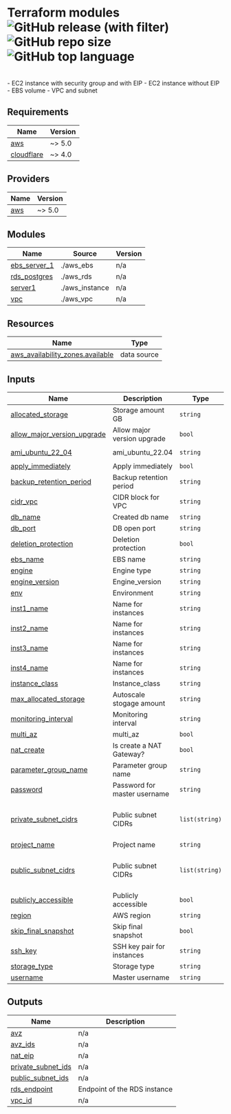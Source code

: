# Terraform modules ![GitHub release (with filter)](https://img.shields.io/github/v/release/filatov0120/terraform_modules) ![GitHub repo size](https://img.shields.io/github/repo-size/filatov0120/terraform_modules) ![GitHub top language](https://img.shields.io/github/languages/top/filatov0120/terraform_modules)
<br>
- EC2 instance with security group and with EIP 
- EC2 instance without EIP
- EBS volume
- VPC and subnet

<!-- BEGIN_TF_DOCS -->
## Requirements

| Name | Version |
|------|---------|
| <a name="requirement_aws"></a> [aws](#requirement\_aws) | ~> 5.0 |
| <a name="requirement_cloudflare"></a> [cloudflare](#requirement\_cloudflare) | ~> 4.0 |

## Providers

| Name | Version |
|------|---------|
| <a name="provider_aws"></a> [aws](#provider\_aws) | ~> 5.0 |

## Modules

| Name | Source | Version |
|------|--------|---------|
| <a name="module_ebs_server_1"></a> [ebs\_server\_1](#module\_ebs\_server\_1) | ./aws_ebs | n/a |
| <a name="module_rds_postgres"></a> [rds\_postgres](#module\_rds\_postgres) | ./aws_rds | n/a |
| <a name="module_server1"></a> [server1](#module\_server1) | ./aws_instance | n/a |
| <a name="module_vpc"></a> [vpc](#module\_vpc) | ./aws_vpc | n/a |

## Resources

| Name | Type |
|------|------|
| [aws_availability_zones.available](https://registry.terraform.io/providers/hashicorp/aws/latest/docs/data-sources/availability_zones) | data source |

## Inputs

| Name | Description | Type | Default | Required |
|------|-------------|------|---------|:--------:|
| <a name="input_allocated_storage"></a> [allocated\_storage](#input\_allocated\_storage) | Storage amount GB | `string` | `"20"` | no |
| <a name="input_allow_major_version_upgrade"></a> [allow\_major\_version\_upgrade](#input\_allow\_major\_version\_upgrade) | Allow major version upgrade | `bool` | `false` | no |
| <a name="input_ami_ubuntu_22_04"></a> [ami\_ubuntu\_22\_04](#input\_ami\_ubuntu\_22\_04) | ami\_ubuntu\_22.04 | `string` | `"ami-0ec7f9846da6b0f61"` | no |
| <a name="input_apply_immediately"></a> [apply\_immediately](#input\_apply\_immediately) | Apply immediately | `bool` | `false` | no |
| <a name="input_backup_retention_period"></a> [backup\_retention\_period](#input\_backup\_retention\_period) | Backup retention period | `string` | `"3"` | no |
| <a name="input_cidr_vpc"></a> [cidr\_vpc](#input\_cidr\_vpc) | CIDR block for VPC | `string` | `"192.168.0.0/16"` | no |
| <a name="input_db_name"></a> [db\_name](#input\_db\_name) | Created db name | `string` | n/a | yes |
| <a name="input_db_port"></a> [db\_port](#input\_db\_port) | DB open port | `string` | n/a | yes |
| <a name="input_deletion_protection"></a> [deletion\_protection](#input\_deletion\_protection) | Deletion protection | `bool` | `false` | no |
| <a name="input_ebs_name"></a> [ebs\_name](#input\_ebs\_name) | EBS name | `string` | `"/dev/sdf"` | no |
| <a name="input_engine"></a> [engine](#input\_engine) | Engine type | `string` | `"postgres"` | no |
| <a name="input_engine_version"></a> [engine\_version](#input\_engine\_version) | Engine\_version | `string` | `"14.8"` | no |
| <a name="input_env"></a> [env](#input\_env) | Environment | `string` | `"dev"` | no |
| <a name="input_inst1_name"></a> [inst1\_name](#input\_inst1\_name) | Name for instances | `string` | `"test"` | no |
| <a name="input_inst2_name"></a> [inst2\_name](#input\_inst2\_name) | Name for instances | `string` | `""` | no |
| <a name="input_inst3_name"></a> [inst3\_name](#input\_inst3\_name) | Name for instances | `string` | `""` | no |
| <a name="input_inst4_name"></a> [inst4\_name](#input\_inst4\_name) | Name for instances | `string` | `""` | no |
| <a name="input_instance_class"></a> [instance\_class](#input\_instance\_class) | Instance\_class | `string` | `"db.t4g.micro"` | no |
| <a name="input_max_allocated_storage"></a> [max\_allocated\_storage](#input\_max\_allocated\_storage) | Autoscale stogage amount | `string` | `"0"` | no |
| <a name="input_monitoring_interval"></a> [monitoring\_interval](#input\_monitoring\_interval) | Monitoring interval | `string` | `"0"` | no |
| <a name="input_multi_az"></a> [multi\_az](#input\_multi\_az) | multi\_az | `bool` | `false` | no |
| <a name="input_nat_create"></a> [nat\_create](#input\_nat\_create) | Is create a NAT Gateway? | `bool` | `false` | no |
| <a name="input_parameter_group_name"></a> [parameter\_group\_name](#input\_parameter\_group\_name) | Parameter group name | `string` | `"default.postgres14"` | no |
| <a name="input_password"></a> [password](#input\_password) | Password for master username | `string` | n/a | yes |
| <a name="input_private_subnet_cidrs"></a> [private\_subnet\_cidrs](#input\_private\_subnet\_cidrs) | Public subnet CIDRs | `list(string)` | <pre>[<br>  "192.168.21.0/24",<br>  "192.168.22.0/24"<br>]</pre> | no |
| <a name="input_project_name"></a> [project\_name](#input\_project\_name) | Project name | `string` | n/a | yes |
| <a name="input_public_subnet_cidrs"></a> [public\_subnet\_cidrs](#input\_public\_subnet\_cidrs) | Public subnet CIDRs | `list(string)` | <pre>[<br>  "192.168.11.0/24",<br>  "192.168.12.0/24"<br>]</pre> | no |
| <a name="input_publicly_accessible"></a> [publicly\_accessible](#input\_publicly\_accessible) | Publicly accessible | `bool` | `false` | no |
| <a name="input_region"></a> [region](#input\_region) | AWS region | `string` | `"eu-central-1"` | no |
| <a name="input_skip_final_snapshot"></a> [skip\_final\_snapshot](#input\_skip\_final\_snapshot) | Skip final snapshot | `bool` | n/a | yes |
| <a name="input_ssh_key"></a> [ssh\_key](#input\_ssh\_key) | SSH key pair for instances | `string` | `"test_key"` | no |
| <a name="input_storage_type"></a> [storage\_type](#input\_storage\_type) | Storage type | `string` | `"gp3"` | no |
| <a name="input_username"></a> [username](#input\_username) | Master username | `string` | n/a | yes |

## Outputs

| Name | Description |
|------|-------------|
| <a name="output_avz"></a> [avz](#output\_avz) | n/a |
| <a name="output_avz_ids"></a> [avz\_ids](#output\_avz\_ids) | n/a |
| <a name="output_nat_eip"></a> [nat\_eip](#output\_nat\_eip) | n/a |
| <a name="output_private_subnet_ids"></a> [private\_subnet\_ids](#output\_private\_subnet\_ids) | n/a |
| <a name="output_public_subnet_ids"></a> [public\_subnet\_ids](#output\_public\_subnet\_ids) | n/a |
| <a name="output_rds_endpoint"></a> [rds\_endpoint](#output\_rds\_endpoint) | Endpoint of the RDS instance |
| <a name="output_vpc_id"></a> [vpc\_id](#output\_vpc\_id) | n/a |
<!-- END_TF_DOCS -->
